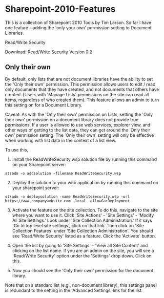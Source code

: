 # Sharepoint-2010-Features

This is a collection of Sharepoint 2010 Tools by Tim Larson. So far I have one feature - adding the 'only your own' permission setting to Document Libraries.

Read/Write Security

Download: [Read/Write Security Version 0.2](https://github.com/codethug/Sharepoint-2010-Features/releases/download/0.2/ReadWriteSecurity.wsp)

## Only their own

By default, only lists that are not document libraries have the ability to set the 'Only their own' permission. This permission allows users to edit / read only documents that they have created, and not documents that others have created. (Users with 'Manage Lists' permissions on the site can read all items, regardless of who created them). This feature allows an admin to turn this setting on for a Document Library.

Caveat: As with the 'Only their own' permission on Lists, setting the 'Only their own' permission on a document library does not provide true permissions. If a user is allowed to use web services, explorer view, and other ways of getting to the list data, they can get around the 'Only their own' permission setting. The 'Only their own' setting will only be effective when working with list data in the context of a list view.

To use this, 
1. Install the ReadWriteSecurity.wsp solution file by running this command on your Sharepoint server:

`stsadm -o addsolution -filename ReadWriteSecurity.wsp`

2. Deploy the solution to your web application by running this command on your sharepoint server:

`stsadm -o deploysolution -name ReadWriteSecurity.wsp -url https://www.companywebsite.com -local -allowGacDeployment`

3. Activate the feature on the site collection. To do this, navigate to the site where you want to use it. Click 'Site Actions' - 'Site Settings' - 'Modify All Site Settings.' Look under 'Site Collection Administration.' If it says 'Go to top level site settings', click on that link. Then click on 'Site Collection Features' under 'Site Collection Administration'.
You should see 'Read/Write Security' listed as a feature. Click the 'Activate' button.

4. Open the list by going to 'Site Settings' - 'View all Site Content' and clicking on the list name. If you are an admin on the site, you will see a 'Read/Write Security' option under the 'Settings' drop down. Click on this.

3. Now you should see the 'Only their own' permission for the document library. 

Note that on a standard list (e.g., non-document library), this settings panel is redundant to the setting in the 'Advanced Settings' link for the list.
